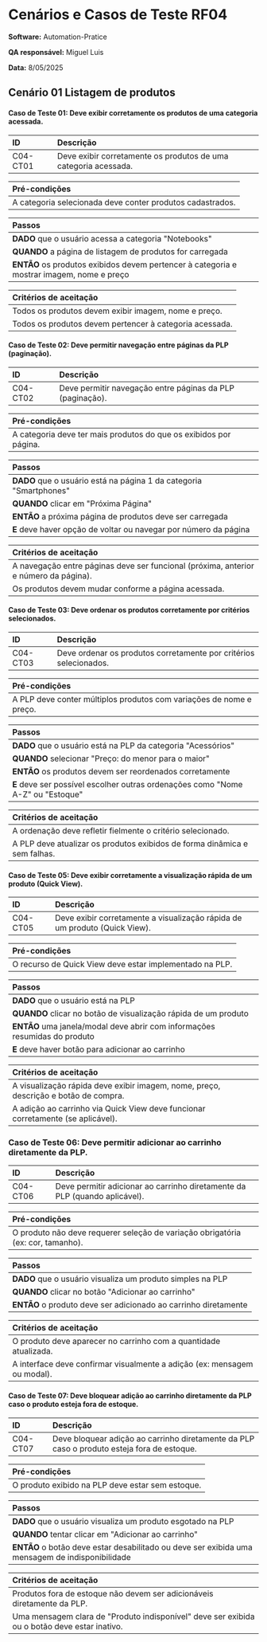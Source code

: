 <a id="top"></a>

# Cenários e Casos de Teste RF04

**Software:** Automation-Pratice

**QA responsável:** Miguel Luis

**Data:** 8/05/2025

<a id="index"></a>

## Cenário 01 Listagem de produtos

#### Caso de Teste 01: Deve exibir corretamente os produtos de uma categoria acessada.

| ID       | Descrição                                                                 |
| :------- | :------------------------------------------------------------------------ |
| C04-CT01 | Deve exibir corretamente os produtos de uma categoria acessada.          |

| **Pré-condições**                                       |
| :------------------------------------------------------ |
| A categoria selecionada deve conter produtos cadastrados. |

| **Passos**                                                                 |
| :------------------------------------------------------------------------- |
| **DADO** que o usuário acessa a categoria "Notebooks"                      |
| **QUANDO** a página de listagem de produtos for carregada                  |
| **ENTÃO** os produtos exibidos devem pertencer à categoria e mostrar imagem, nome e preço |

| **Critérios de aceitação**                                                              |
| :--------------------------------------------------------------------------------------- |
| Todos os produtos devem exibir imagem, nome e preço.                                     |
| Todos os produtos devem pertencer à categoria acessada.                                 |

#### Caso de Teste 02: Deve permitir navegação entre páginas da PLP (paginação).

| ID       | Descrição                                                                    |
| :------- | :--------------------------------------------------------------------------- |
| C04-CT02 | Deve permitir navegação entre páginas da PLP (paginação).                     |

| **Pré-condições**                                           |
| :---------------------------------------------------------- |
| A categoria deve ter mais produtos do que os exibidos por página. |

| **Passos**                                                                 |
| :------------------------------------------------------------------------- |
| **DADO** que o usuário está na página 1 da categoria "Smartphones"         |
| **QUANDO** clicar em "Próxima Página"                                      |
| **ENTÃO** a próxima página de produtos deve ser carregada                  |
| **E** deve haver opção de voltar ou navegar por número da página          |

| **Critérios de aceitação**                                                                 |
| :------------------------------------------------------------------------------------------ |
| A navegação entre páginas deve ser funcional (próxima, anterior e número da página).       |
| Os produtos devem mudar conforme a página acessada.                                         |

#### Caso de Teste 03: Deve ordenar os produtos corretamente por critérios selecionados.

| ID       | Descrição                                                                  |
| :------- | :------------------------------------------------------------------------- |
| C04-CT03 | Deve ordenar os produtos corretamente por critérios selecionados.         |

| **Pré-condições**                            |
| :------------------------------------------- |
| A PLP deve conter múltiplos produtos com variações de nome e preço. |

| **Passos**                                                                 |
| :------------------------------------------------------------------------- |
| **DADO** que o usuário está na PLP da categoria "Acessórios"               |
| **QUANDO** selecionar "Preço: do menor para o maior"                       |
| **ENTÃO** os produtos devem ser reordenados corretamente                   |
| **E** deve ser possível escolher outras ordenações como "Nome A-Z" ou "Estoque" |

| **Critérios de aceitação**                                                          |
| :----------------------------------------------------------------------------------- |
| A ordenação deve refletir fielmente o critério selecionado.                         |
| A PLP deve atualizar os produtos exibidos de forma dinâmica e sem falhas.           |

#### Caso de Teste 05: Deve exibir corretamente a visualização rápida de um produto (Quick View).

| ID       | Descrição                                                               |
| :------- | :---------------------------------------------------------------------- |
| C04-CT05 | Deve exibir corretamente a visualização rápida de um produto (Quick View). |

| **Pré-condições**                         |
| :---------------------------------------- |
| O recurso de Quick View deve estar implementado na PLP. |

| **Passos**                                                                 |
| :------------------------------------------------------------------------- |
| **DADO** que o usuário está na PLP                                         |
| **QUANDO** clicar no botão de visualização rápida de um produto            |
| **ENTÃO** uma janela/modal deve abrir com informações resumidas do produto |
| **E** deve haver botão para adicionar ao carrinho                          |

| **Critérios de aceitação**                                                         |
| :---------------------------------------------------------------------------------- |
| A visualização rápida deve exibir imagem, nome, preço, descrição e botão de compra.|
| A adição ao carrinho via Quick View deve funcionar corretamente (se aplicável).    |

### Caso de Teste 06: Deve permitir adicionar ao carrinho diretamente da PLP.

| ID       | Descrição                                                                     |
| :------- | :---------------------------------------------------------------------------- |
| C04-CT06 | Deve permitir adicionar ao carrinho diretamente da PLP (quando aplicável).    |

| **Pré-condições**                                        |
| :-------------------------------------------------------- |
| O produto não deve requerer seleção de variação obrigatória (ex: cor, tamanho). |

| **Passos**                                                                 |
| :------------------------------------------------------------------------- |
| **DADO** que o usuário visualiza um produto simples na PLP                 |
| **QUANDO** clicar no botão "Adicionar ao carrinho"                        |
| **ENTÃO** o produto deve ser adicionado ao carrinho diretamente            |

| **Critérios de aceitação**                                               |
| :------------------------------------------------------------------------ |
| O produto deve aparecer no carrinho com a quantidade atualizada.          |
| A interface deve confirmar visualmente a adição (ex: mensagem ou modal).  |

#### Caso de Teste 07: Deve bloquear adição ao carrinho diretamente da PLP caso o produto esteja fora de estoque.

| ID       | Descrição                                                                                   |
| :------- | :------------------------------------------------------------------------------------------ |
| C04-CT07 | Deve bloquear adição ao carrinho diretamente da PLP caso o produto esteja fora de estoque.  |

| **Pré-condições**                         |
| :---------------------------------------- |
| O produto exibido na PLP deve estar sem estoque. |

| **Passos**                                                                 |
| :------------------------------------------------------------------------- |
| **DADO** que o usuário visualiza um produto esgotado na PLP               |
| **QUANDO** tentar clicar em "Adicionar ao carrinho"                       |
| **ENTÃO** o botão deve estar desabilitado ou deve ser exibida uma mensagem de indisponibilidade |

| **Critérios de aceitação**                                                             |
| :-------------------------------------------------------------------------------------- |
| Produtos fora de estoque não devem ser adicionáveis diretamente da PLP.                |
| Uma mensagem clara de "Produto indisponível" deve ser exibida ou o botão deve estar inativo. |

